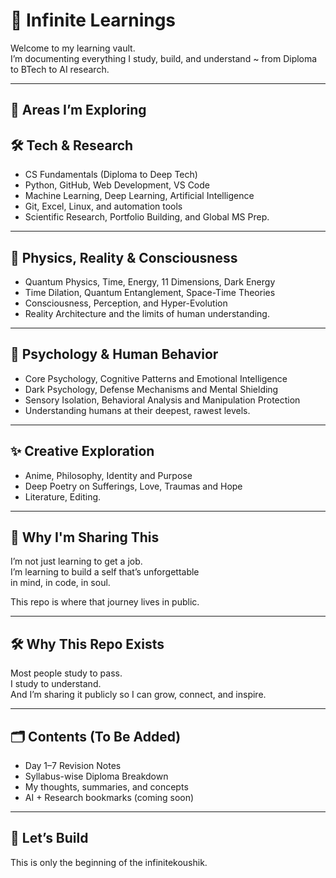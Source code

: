 # 📘 Infinite Learnings

Welcome to my learning vault.  
I’m documenting everything I study, build, and understand ~ from Diploma to BTech to AI research.

---



## 🧠 Areas I’m Exploring

## 🛠️ Tech & Research

- CS Fundamentals (Diploma to Deep Tech)
- Python, GitHub, Web Development, VS Code
- Machine Learning, Deep Learning, Artificial Intelligence
- Git, Excel, Linux, and automation tools
- Scientific Research, Portfolio Building, and Global MS Prep.

---

## 🔬 Physics, Reality & Consciousness

- Quantum Physics, Time, Energy, 11 Dimensions, Dark Energy
- Time Dilation, Quantum Entanglement, Space-Time Theories
- Consciousness, Perception, and Hyper-Evolution
- Reality Architecture and the limits of human understanding.

---

## 🧠 Psychology & Human Behavior

- Core Psychology, Cognitive Patterns and Emotional Intelligence
- Dark Psychology, Defense Mechanisms and Mental Shielding
- Sensory Isolation, Behavioral Analysis and Manipulation Protection
- Understanding humans at their deepest, rawest levels.

---

## ✨ Creative Exploration

- Anime, Philosophy, Identity and Purpose
- Deep Poetry on Sufferings, Love, Traumas and Hope
- Literature, Editing.
  

---

## 🚀 Why I'm Sharing This

I’m not just learning to get a job.  
I’m learning to build a self that’s unforgettable  
in mind, in code, in soul.

This repo is where that journey lives  in public.



---

## 🛠️ Why This Repo Exists

Most people study to pass.  
I study to understand.  
And I’m sharing it publicly so I can grow, connect, and inspire.

---

## 🗂️ Contents (To Be Added)

- Day 1–7 Revision Notes  
- Syllabus-wise Diploma Breakdown  
- My thoughts, summaries, and concepts  
- AI + Research bookmarks (coming soon)

---

## 🚀 Let’s Build

This is only the beginning of the infinitekoushik.


